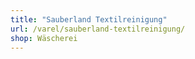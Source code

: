 ```yaml
---
title: "Sauberland Textilreinigung"
url: /varel/sauberland-textilreinigung/
shop: Wäscherei
---
```

